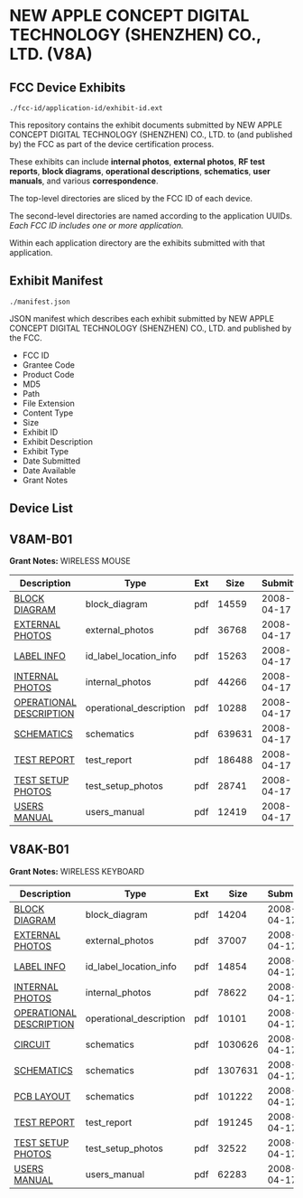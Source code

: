 # NEW APPLE CONCEPT DIGITAL TECHNOLOGY (SHENZHEN) CO., LTD. (V8A)
## FCC Device Exhibits

```
./fcc-id/application-id/exhibit-id.ext
```

This repository contains the exhibit documents submitted by NEW APPLE CONCEPT DIGITAL TECHNOLOGY (SHENZHEN) CO., LTD. to (and published by) the FCC as part of the device certification process.

These exhibits can include **internal photos**, **external photos**, **RF test reports**, **block diagrams**, **operational descriptions**, **schematics**, **user manuals**, and various **correspondence**.

The top-level directories are sliced by the FCC ID of each device.

The second-level directories are named according to the application UUIDs. *Each FCC ID includes one or more application.*

Within each application directory are the exhibits submitted with that application. 

## Exhibit Manifest

```
./manifest.json
```

JSON manifest which describes each exhibit submitted by NEW APPLE CONCEPT DIGITAL TECHNOLOGY (SHENZHEN) CO., LTD. and published by the FCC.

- FCC ID
- Grantee Code
- Product Code
- MD5
- Path
- File Extension
- Content Type
- Size
- Exhibit ID
- Exhibit Description
- Exhibit Type
- Date Submitted
- Date Available
- Grant Notes

## Device List
## V8AM-B01
**Grant Notes:** WIRELESS MOUSE

| Description | Type | Ext | Size | Submitted | Available |
| ----------- | ---- | --- | ---- | --------- | --------- |
| [BLOCK DIAGRAM](V8AM-B01/922a873ccb307138d431138112e82a0b/929306.pdf) | block_diagram | pdf | 14559 | 2008-04-17 | 2008-04-17 |
| [EXTERNAL PHOTOS](V8AM-B01/922a873ccb307138d431138112e82a0b/929308.pdf) | external_photos | pdf | 36768 | 2008-04-17 | 2008-04-17 |
| [LABEL INFO](V8AM-B01/922a873ccb307138d431138112e82a0b/929309.pdf) | id_label_location_info | pdf | 15263 | 2008-04-17 | 2008-04-17 |
| [INTERNAL PHOTOS](V8AM-B01/922a873ccb307138d431138112e82a0b/929311.pdf) | internal_photos | pdf | 44266 | 2008-04-17 | 2008-04-17 |
| [OPERATIONAL DESCRIPTION](V8AM-B01/922a873ccb307138d431138112e82a0b/929314.pdf) | operational_description | pdf | 10288 | 2008-04-17 | 2008-04-17 |
| [SCHEMATICS](V8AM-B01/922a873ccb307138d431138112e82a0b/929307.pdf) | schematics | pdf | 639631 | 2008-04-17 | 2008-04-17 |
| [TEST REPORT](V8AM-B01/922a873ccb307138d431138112e82a0b/929310.pdf) | test_report | pdf | 186488 | 2008-04-17 | 2008-04-17 |
| [TEST SETUP PHOTOS](V8AM-B01/922a873ccb307138d431138112e82a0b/929313.pdf) | test_setup_photos | pdf | 28741 | 2008-04-17 | 2008-04-17 |
| [USERS MANUAL](V8AM-B01/922a873ccb307138d431138112e82a0b/929312.pdf) | users_manual | pdf | 12419 | 2008-04-17 | 2008-04-17 |
## V8AK-B01
**Grant Notes:** WIRELESS KEYBOARD

| Description | Type | Ext | Size | Submitted | Available |
| ----------- | ---- | --- | ---- | --------- | --------- |
| [BLOCK DIAGRAM](V8AK-B01/d7989f03d09adeaa9dccdcaea378daef/929331.pdf) | block_diagram | pdf | 14204 | 2008-04-17 | 2008-04-17 |
| [EXTERNAL PHOTOS](V8AK-B01/d7989f03d09adeaa9dccdcaea378daef/929334.pdf) | external_photos | pdf | 37007 | 2008-04-17 | 2008-04-17 |
| [LABEL INFO](V8AK-B01/d7989f03d09adeaa9dccdcaea378daef/929335.pdf) | id_label_location_info | pdf | 14854 | 2008-04-17 | 2008-04-17 |
| [INTERNAL PHOTOS](V8AK-B01/d7989f03d09adeaa9dccdcaea378daef/929337.pdf) | internal_photos | pdf | 78622 | 2008-04-17 | 2008-04-17 |
| [OPERATIONAL DESCRIPTION](V8AK-B01/d7989f03d09adeaa9dccdcaea378daef/929332.pdf) | operational_description | pdf | 10101 | 2008-04-17 | 2008-04-17 |
| [CIRCUIT](V8AK-B01/d7989f03d09adeaa9dccdcaea378daef/929333.pdf) | schematics | pdf | 1030626 | 2008-04-17 | 2008-04-17 |
| [SCHEMATICS](V8AK-B01/d7989f03d09adeaa9dccdcaea378daef/929338.pdf) | schematics | pdf | 1307631 | 2008-04-17 | 2008-04-17 |
| [PCB LAYOUT](V8AK-B01/d7989f03d09adeaa9dccdcaea378daef/929340.pdf) | schematics | pdf | 101222 | 2008-04-17 | 2008-04-17 |
| [TEST REPORT](V8AK-B01/d7989f03d09adeaa9dccdcaea378daef/929336.pdf) | test_report | pdf | 191245 | 2008-04-17 | 2008-04-17 |
| [TEST SETUP PHOTOS](V8AK-B01/d7989f03d09adeaa9dccdcaea378daef/929341.pdf) | test_setup_photos | pdf | 32522 | 2008-04-17 | 2008-04-17 |
| [USERS MANUAL](V8AK-B01/d7989f03d09adeaa9dccdcaea378daef/929339.pdf) | users_manual | pdf | 62283 | 2008-04-17 | 2008-04-17 |
